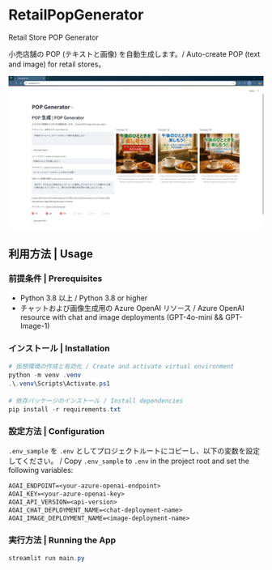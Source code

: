 # RetailPopGenerator
Retail Store POP Generator

小売店舗の POP (テキストと画像) を自動生成します。/ Auto-create POP (text and image) for retail stores。

<!-- App Screenshot -->
![POP Generator Screenshot](RetailPOPCreator_20250516.png)

## 利用方法 | Usage

### 前提条件 | Prerequisites
- Python 3.8 以上 / Python 3.8 or higher
- チャットおよび画像生成用の Azure OpenAI リソース / Azure OpenAI resource with chat and image deployments (GPT-4o-mini && GPT-Image-1)


### インストール | Installation
```powershell
# 仮想環境の作成と有効化 / Create and activate virtual environment
python -m venv .venv
.\.venv\Scripts\Activate.ps1

# 依存パッケージのインストール / Install dependencies
pip install -r requirements.txt
```

### 設定方法 | Configuration
`.env_sample` を `.env` としてプロジェクトルートにコピーし、以下の変数を設定してください。 / Copy `.env_sample` to `.env` in the project root and set the following variables:
```dotenv
AOAI_ENDPOINT=<your-azure-openai-endpoint>
AOAI_KEY=<your-azure-openai-key>
AOAI_API_VERSION=<api-version>
AOAI_CHAT_DEPLOYMENT_NAME=<chat-deployment-name>
AOAI_IMAGE_DEPLOYMENT_NAME=<image-deployment-name>
```

### 実行方法 | Running the App
```powershell
streamlit run main.py
```

